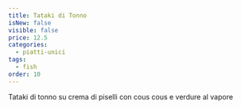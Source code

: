 ```yaml
---
title: Tataki di Tonno
isNew: false
visible: false
price: 12.5
categories:
  - piatti-unici
tags:
  - fish
order: 10
---
```


Tataki di tonno su crema di piselli con cous cous e verdure al vapore
